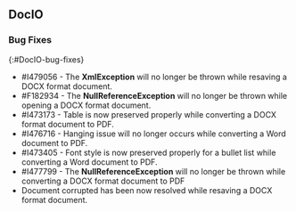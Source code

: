 ## DocIO

### Bug Fixes
{:#DocIO-bug-fixes}

* \#I479056 - The **XmlException** will no longer be thrown while resaving a DOCX format document.
* \#F182934 - The **NullReferenceException** will no longer be thrown while opening a DOCX format document.
* \#I473173 - Table is now preserved properly while converting a DOCX format document to PDF.
* \#I476716 - Hanging issue will no longer occurs while converting a Word document to PDF.
* \#I473405 - Font style is now preserved properly for a bullet list while converting a Word document to PDF.
* \#I477799 - The **NullReferenceException** will no longer be thrown while converting a DOCX format document to PDF
* Document corrupted has been now resolved while resaving a DOCX format document.
